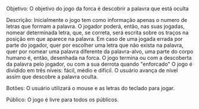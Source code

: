 Objetivo: O objetivo do jogo da forca é descobrir a palavra que está oculta

Descrição: Inicialmente o jogo tem como informação apenas o numero de letras que formam a palavra. O jogador poderá, então, nas suas jogadas, nomear determinada letra, que, se correta, será escrita sobre os traços na posição em que aparece na palavra. Em caso de uma jogada errada por parte do jogador, quer por escolher uma letra que não exista na palavra, quer por nomear uma palavra diferente da palavra-alvo, uma parte do corpo humano é, então, desenhada na forca. O jogo termina ou com a descoberta da palavra pelo jogador, ou com a sua derrota quando "enforcado"
O jogo é dividido em três níveis: fácil, médio e difícil. O usuário avança de nível assim que descobre a palavra oculta.

Botões: O usuário utilizará o mouse e as letras do teclado para jogar.

Público: O jogo é livre para todos os públicos.
